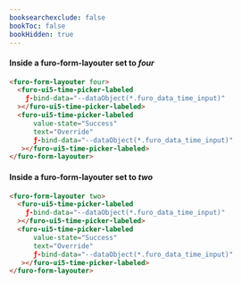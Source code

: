 ```yaml
---
booksearchexclude: false
bookToc: false
bookHidden: true
---
```


#### Inside a furo-form-layouter set to *four*

<script type="module" src="/init.js"></script>
<furo-demo-snippet>
<template>
<furo-form-layouter four>
<furo-ui5-time-picker-labeled
    ƒ-bind-data="--dataObject(*.furo_data_time_input)"
 ></furo-ui5-time-picker-labeled>
<furo-ui5-time-picker-labeled
    ƒ-bind-data="--dataObject(*.furo_data_time_input)"
 ></furo-ui5-time-picker-labeled>
</furo-form-layouter>
<furo-data-object
  type="experiment.Experiment"
  @-object-ready="--dataObject"
></furo-data-object>
</template>
</furo-demo-snippet>

```html
<furo-form-layouter four>
  <furo-ui5-time-picker-labeled
    ƒ-bind-data="--dataObject(*.furo_data_time_input)"
  ></furo-ui5-time-picker-labeled>
  <furo-ui5-time-picker-labeled
      value-state="Success"
      text="Override"
      ƒ-bind-data="--dataObject(*.furo_data_time_input)"
   ></furo-ui5-time-picker-labeled>
</furo-form-layouter>
```

#### Inside a furo-form-layouter set to *two*

<script type="module" src="/init.js"></script>
<furo-demo-snippet>
<template>
<furo-form-layouter two>
<furo-ui5-time-picker-labeled
    ƒ-bind-data="--dataObject(*.furo_data_time_input)"
 ></furo-ui5-time-picker-labeled>
<furo-ui5-time-picker-labeled
    value-state="Information" 
    ƒ-bind-data="--dataObject(*.furo_data_time_input)"
 ></furo-ui5-time-picker-labeled>
</furo-form-layouter>
<furo-data-object
  type="experiment.Experiment"
  @-object-ready="--dataObject"
></furo-data-object>
</template>
</furo-demo-snippet>

```html
<furo-form-layouter two>
  <furo-ui5-time-picker-labeled
    ƒ-bind-data="--dataObject(*.furo_data_time_input)"
  ></furo-ui5-time-picker-labeled>
  <furo-ui5-time-picker-labeled
      value-state="Success"
      text="Override"
      ƒ-bind-data="--dataObject(*.furo_data_time_input)"
   ></furo-ui5-time-picker-labeled>
</furo-form-layouter>
```

